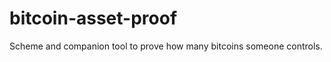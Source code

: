 bitcoin-asset-proof
===================

Scheme and companion tool to prove how many bitcoins someone controls.
